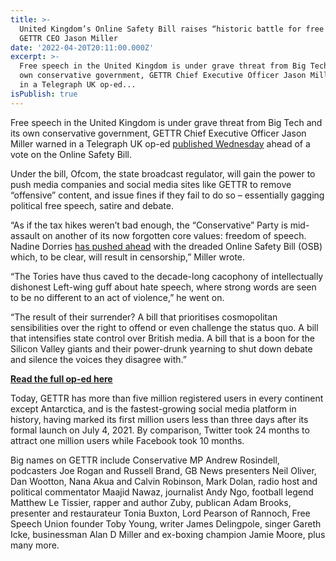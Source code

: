 ```yaml
---
title: >-
  United Kingdom’s Online Safety Bill raises “historic battle for free speech”:
  GETTR CEO Jason Miller
date: '2022-04-20T20:11:00.000Z'
excerpt: >-
  Free speech in the United Kingdom is under grave threat from Big Tech and its
  own conservative government, GETTR Chief Executive Officer Jason Miller warned
  in a Telegraph UK op-ed...
isPublish: true
---
```


Free speech in the United Kingdom is under grave threat from Big Tech and its own conservative government, GETTR Chief Executive Officer Jason Miller warned in a Telegraph UK op-ed [published Wednesday](https://www.telegraph.co.uk/news/2022/04/20/orwellian-era-online-censorship-just-beginning/) ahead of a vote on the Online Safety Bill.  
  
Under the bill, Ofcom, the state broadcast regulator, will gain the power to push media companies and social media sites like GETTR to remove “offensive” content, and issue fines if they fail to do so – essentially gagging political free speech, satire and debate.  
  
“As if the tax hikes weren’t bad enough, the “Conservative” Party is mid-assault on another of its now forgotten core values: freedom of speech. Nadine Dorries [has pushed ahead](https://www.telegraph.co.uk/politics/2022/04/18/nadine-dorries-uk-must-become-safest-place-world-go-online/) with the dreaded Online Safety Bill (OSB) which, to be clear, will result in censorship,” Miller wrote.  
  
“The Tories have thus caved to the decade-long cacophony of intellectually dishonest Left-wing guff about hate speech, where strong words are seen to be no different to an act of violence,” he went on.  
  
“The result of their surrender? A bill that prioritises cosmopolitan sensibilities over the right to offend or even challenge the status quo. A bill that intensifies state control over British media. A bill that is a boon for the Silicon Valley giants and their power-drunk yearning to shut down debate and silence the voices they disagree with.”

[**Read the full op-ed here**](https://www.telegraph.co.uk/news/2022/04/20/orwellian-era-online-censorship-just-beginning/)

  
Today, GETTR has more than five million registered users in every continent except Antarctica, and is the fastest-growing social media platform in history, having marked its first million users less than three days after its formal launch on July 4, 2021. By comparison, Twitter took 24 months to attract one million users while Facebook took 10 months.  
  
Big names on GETTR include Conservative MP Andrew Rosindell, podcasters Joe Rogan and Russell Brand, GB News presenters Neil Oliver, Dan Wootton, Nana Akua and Calvin Robinson, Mark Dolan, radio host and political commentator Maajid Nawaz, journalist Andy Ngo, football legend Matthew Le Tissier, rapper and author Zuby, publican Adam Brooks, presenter and restaurateur Tonia Buxton, Lord Pearson of Rannoch, Free Speech Union founder Toby Young, writer James Delingpole, singer Gareth Icke, businessman Alan D Miller and ex-boxing champion Jamie Moore, plus many more.

